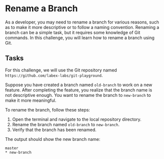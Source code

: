 # Rename a Branch

As a developer, you may need to rename a branch for various reasons, such as to make it more descriptive or to follow a naming convention. Renaming a branch can be a simple task, but it requires some knowledge of Git commands. In this challenge, you will learn how to rename a branch using Git.

## Tasks

For this challenge, we will use the Git repository named `https://github.com/labex-labs/git-playground`.

Suppose you have created a branch named `old-branch` to work on a new feature. After completing the feature, you realize that the branch name is not descriptive enough. You want to rename the branch to `new-branch` to make it more meaningful.

To rename the branch, follow these steps:

1. Open the terminal and navigate to the local repository directory.
2. Rename the branch named `old-branch` to `new-branch`.
3. Verify that the branch has been renamed.

The output should show the new branch name:

```shell
master
* new-branch
```

